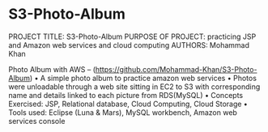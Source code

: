 # S3-Photo-Album

PROJECT TITLE: S3-Photo-Album
PURPOSE OF PROJECT: practicing JSP and Amazon web services and cloud computing
AUTHORS: Mohammad Khan

Photo Album with AWS – (https://github.com/Mohammad-Khan/S3-Photo-Album)
  •	A simple photo album to practice amazon web services
  •	Photos were unloadable through a web site sitting in EC2 to S3 with corresponding name and details linked to each picture from RDS(MySQL)
  •	Concepts Exercised: JSP, Relational database, Cloud Computing, Cloud Storage
  •	Tools used: Eclipse (Luna & Mars), MySQL workbench, Amazon web services console
